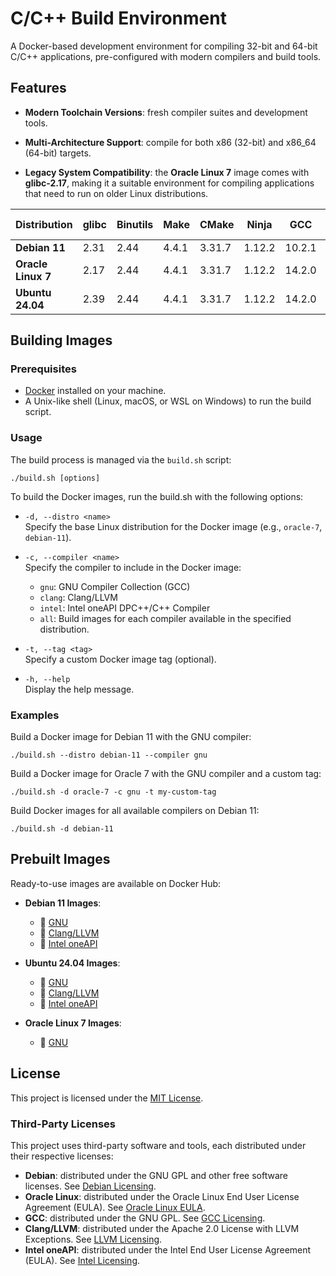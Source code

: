 # C/C++ Build Environment

A Docker-based development environment for compiling 32-bit and 64-bit C/C++ applications, pre-configured with modern compilers and build tools.

## Features

- **Modern Toolchain Versions**:
  fresh compiler suites and development tools.

- **Multi-Architecture Support**:
  compile for both x86 (32-bit) and x86_64 (64-bit) targets.

- **Legacy System Compatibility**:
  the **Oracle Linux 7** image comes with **glibc-2.17**, making it a suitable environment for compiling applications that need to run on older Linux distributions.

|  Distribution  | glibc | Binutils | Make  | CMake  | Ninja  |  GCC   | Clang  | Intel oneAPI |
|----------------|-------|----------|-------|--------|--------|--------|--------|--------------|
| **Debian 11**      | 2.31  |   2.44   | 4.4.1 | 3.31.7 | 1.12.2 | 10.2.1 | 19.1.7 |   2024.2.1   |
| **Oracle Linux 7** | 2.17  |   2.44   | 4.4.1 | 3.31.7 | 1.12.2 | 14.2.0 |   -    |      -       |
| **Ubuntu 24.04**   | 2.39  |   2.44   | 4.4.1 | 3.31.7 | 1.12.2 | 14.2.0 | 19.1.7 |   2024.2.1   |

## Building Images

### Prerequisites
- [Docker](https://www.docker.com) installed on your machine.
- A Unix-like shell (Linux, macOS, or WSL on Windows) to run the build script.

### Usage
The build process is managed via the `build.sh` script:

```console
./build.sh [options]
```

To build the Docker images, run the build.sh with the following options:

- `-d, --distro <name>`<br />
Specify the base Linux distribution for the Docker image (e.g., `oracle-7`, `debian-11`).

- `-c, --compiler <name>`<br />
Specify the compiler to include in the Docker image:
  - `gnu`: GNU Compiler Collection (GCC)
  - `clang`: Clang/LLVM
  - `intel`: Intel oneAPI DPC++/C++ Compiler
  - `all`: Build images for each compiler available in the specified distribution.

- `-t, --tag <tag>`<br />
Specify a custom Docker image tag (optional).<br />

- `-h, --help`<br />
Display the help message.

### Examples

Build a Docker image for Debian 11 with the GNU compiler:

```console
./build.sh --distro debian-11 --compiler gnu
```

Build a Docker image for Oracle 7 with the GNU compiler and a custom tag:

```console
./build.sh -d oracle-7 -c gnu -t my-custom-tag
```

Build Docker images for all available compilers on Debian 11:

```console
./build.sh -d debian-11
```

## Prebuilt Images

Ready-to-use images are available on Docker Hub:

- **Debian 11 Images**:
  - 🐂 [GNU](https://hub.docker.com/repository/docker/hun1er/debian-11-cxx-build-env-gnu)
  - 🐉 [Clang/LLVM](https://hub.docker.com/repository/docker/hun1er/debian-11-cxx-build-env-clang)
  - 🔷 [Intel oneAPI](https://hub.docker.com/repository/docker/hun1er/debian-11-cxx-build-env-intel)

- **Ubuntu 24.04 Images**:
  - 🐂 [GNU](https://hub.docker.com/repository/docker/hun1er/ubuntu-24.04-cxx-build-env-gnu)
  - 🐉 [Clang/LLVM](https://hub.docker.com/repository/docker/hun1er/ubuntu-24.04-cxx-build-env-clang)
  - 🔷 [Intel oneAPI](https://hub.docker.com/repository/docker/hun1er/ubuntu-24.04-cxx-build-env-intel)

- **Oracle Linux 7 Images**:
  - 🐂 [GNU](https://hub.docker.com/repository/docker/hun1er/oracle-7-cxx-build-env-gnu)

## License

This project is licensed under the [MIT License](LICENSE).

### Third-Party Licenses

This project uses third-party software and tools, each distributed under their respective licenses:
- **Debian**: distributed under the GNU GPL and other free software licenses. See [Debian Licensing](https://www.debian.org/legal/licenses).
- **Oracle Linux**: distributed under the Oracle Linux End User License Agreement (EULA). See [Oracle Linux EULA](https://oss.oracle.com/ol7/EULA).
- **GCC**: distributed under the GNU GPL. See [GCC Licensing](https://gcc.gnu.org/onlinedocs/gcc/Copying.html).
- **Clang/LLVM**: distributed under the Apache 2.0 License with LLVM Exceptions. See [LLVM Licensing](https://llvm.org/docs/DeveloperPolicy.html).
- **Intel oneAPI**: distributed under the Intel End User License Agreement (EULA). See [Intel Licensing](https://www.intel.com/content/www/us/en/developer/articles/license/end-user-license-agreement.html).
